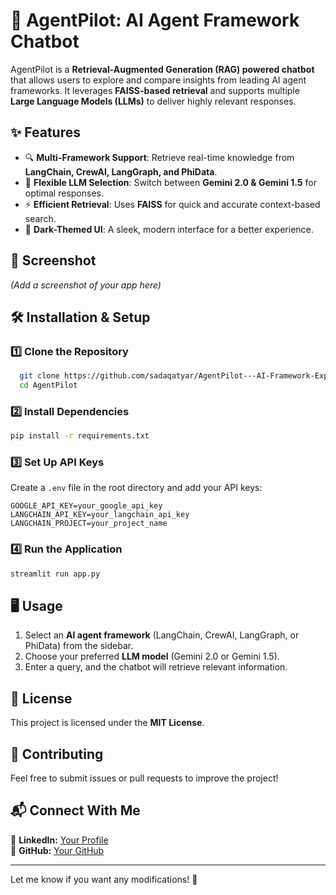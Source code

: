 # 🚀 AgentPilot: AI Agent Framework Chatbot

AgentPilot is a **Retrieval-Augmented Generation (RAG) powered chatbot** that allows users to explore and compare insights from leading AI agent frameworks. It leverages **FAISS-based retrieval** and supports multiple **Large Language Models (LLMs)** to deliver highly relevant responses.

## ✨ Features
- 🔍 **Multi-Framework Support**: Retrieve real-time knowledge from **LangChain, CrewAI, LangGraph, and PhiData**.
- 🤖 **Flexible LLM Selection**: Switch between **Gemini 2.0 & Gemini 1.5** for optimal responses.
- ⚡ **Efficient Retrieval**: Uses **FAISS** for quick and accurate context-based search.
- 🎨 **Dark-Themed UI**: A sleek, modern interface for a better experience.

## 📸 Screenshot
*(Add a screenshot of your app here)*

## 🛠️ Installation & Setup

### 1️⃣ Clone the Repository
```bash
  git clone https://github.com/sadaqatyar/AgentPilot---AI-Framework-Explorer.git
  cd AgentPilot
```

### 2️⃣ Install Dependencies
```bash
pip install -r requirements.txt
```

### 3️⃣ Set Up API Keys
Create a `.env` file in the root directory and add your API keys:
```env
GOOGLE_API_KEY=your_google_api_key
LANGCHAIN_API_KEY=your_langchain_api_key
LANGCHAIN_PROJECT=your_project_name
```

### 4️⃣ Run the Application
```bash
streamlit run app.py
```

## 🖥️ Usage
1. Select an **AI agent framework** (LangChain, CrewAI, LangGraph, or PhiData) from the sidebar.
2. Choose your preferred **LLM model** (Gemini 2.0 or Gemini 1.5).
3. Enter a query, and the chatbot will retrieve relevant information.

## 📜 License
This project is licensed under the **MIT License**.

## 🤝 Contributing
Feel free to submit issues or pull requests to improve the project!

## 📬 Connect With Me
📌 **LinkedIn:** [Your Profile](https://www.linkedin.com/in/syed-sadaqat-yar-28a62b281)  
📌 **GitHub:** [Your GitHub](https://github.com/sadaqatyar)  
 

---
Let me know if you want any modifications! 🚀

